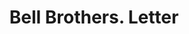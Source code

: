---
doi: 10.7916/D8669R65
date_other: '1917'
date_other_textual: '1917'
form: correspondence
genre:
- Letters (correspondence)
name:
- Bell Brothers
object_in_context_url: https://biggert.cul.columbia.edu/items/view/ave_biggert_00111
subject_hierarchical_geographic:
- Atlanta, Georgia, United States
subject_name:
- Bell Brothers
title: Bell Brothers. Letter
sort_title: Bell Brothers. Letter
call_number: ave_biggert_00111
coordinates:
- 33.755,-84.39
pid: ave_biggert_00111
identifiers: ave_biggert_00111
thumbnail: https://derivativo-3.library.columbia.edu/iiif/2/ldpd:342965/full/!256,256/0/native.jpg
permalink: /biggert/ave_biggert_00111/
layout: iiif-image-page
---
